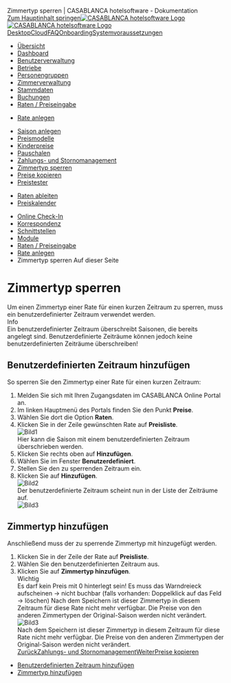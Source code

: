 Zimmertyp sperren | CASABLANCA hotelsoftware - Dokumentation  
[Zum Hauptinhalt springen](https://docs.casablanca.at/cloud/raten/rates/roomlock/#__docusaurus_skipToContent_fallback)[![CASABLANCA hotelsoftware Logo](https://docs.casablanca.at/img/logo.png) ![CASABLANCA hotelsoftware Logo](https://docs.casablanca.at/img/Casablanca_LOGO_2022_neg.png)](https://docs.casablanca.at/) [Desktop](https://docs.casablanca.at/desktop/desktop/)[Cloud](https://docs.casablanca.at/cloud/cloud_systems/)[FAQ](https://docs.casablanca.at/faq)[Onboarding](https://docs.casablanca.at/onboarding/fiscalization)[Systemvoraussetzungen](https://docs.casablanca.at/system_requirements)  
* [Übersicht](https://docs.casablanca.at/cloud/cloud_systems/)
* [Dashboard](https://docs.casablanca.at/cloud/dashboard/)
* [Benutzerverwaltung](https://docs.casablanca.at/cloud/user_management/)
* [Betriebe](https://docs.casablanca.at/cloud/company/)
* [Personengruppen](https://docs.casablanca.at/cloud/person_groups/)
* [Zimmerverwaltung](https://docs.casablanca.at/cloud/rooms/)
* [Stammdaten](https://docs.casablanca.at/cloud/main_data/)
* [Buchungen](https://docs.casablanca.at/cloud/bookings/)
* [Raten / Preiseingabe](https://docs.casablanca.at/cloud/raten/)
+ [Rate anlegen](https://docs.casablanca.at/cloud/raten/rates/)
- [Saison anlegen](https://docs.casablanca.at/cloud/raten/rates/saison)
- [Preismodelle](https://docs.casablanca.at/cloud/raten/rates/models)
- [Kinderpreise](https://docs.casablanca.at/cloud/raten/rates/kids)
- [Pauschalen](https://docs.casablanca.at/cloud/raten/rates/pauschale)
- [Zahlungs- und Stornomanagement](https://docs.casablanca.at/cloud/raten/rates/payment)
- [Zimmertyp sperren](https://docs.casablanca.at/cloud/raten/rates/roomlock)
- [Preise kopieren](https://docs.casablanca.at/cloud/raten/rates/copy)
- [Preistester](https://docs.casablanca.at/cloud/raten/rates/tester)
+ [Raten ableiten](https://docs.casablanca.at/cloud/raten/ableitung/)
+ [Preiskalender](https://docs.casablanca.at/cloud/raten/preiskalender/)
* [Online Check-In](https://docs.casablanca.at/cloud/online_checkin/)
* [Korrespondenz](https://docs.casablanca.at/cloud/online_corr/)
* [Schnittstellen](https://docs.casablanca.at/cloud/interfaces/)
* [Module](https://docs.casablanca.at/cloud/module/)  
* [Raten / Preiseingabe](https://docs.casablanca.at/cloud/raten/)
* [Rate anlegen](https://docs.casablanca.at/cloud/raten/rates/)
* Zimmertyp sperren
Auf dieser Seite

# Zimmertyp sperren  
Um einen Zimmertyp einer Rate für einen kurzen Zeitraum zu sperren, muss ein benutzerdefinierter Zeitraum verwendet werden.  
Info  
Ein benutzerdefinierter Zeitraum überschreibt Saisonen, die bereits angelegt sind. Benutzerdefinierte Zeiträume können jedoch keine benutzerdefinierten Zeiträume überschreiben!

## Benutzerdefinierten Zeitraum hinzufügen[](https://docs.casablanca.at/cloud/raten/rates/roomlock/#benutzerdefinierten-zeitraum-hinzufügen "Direkter Link zu Benutzerdefinierten Zeitraum hinzufügen")  
So sperren Sie den Zimmertyp einer Rate für einen kurzen Zeitraum:  
1. Melden Sie sich mit Ihren Zugangsdaten im CASABLANCA Online Portal an.
2. Im linken Hauptmenü des Portals finden Sie den Punkt **Preise**.
3. Wählen Sie dort die Option **Raten**.
4. Klicken Sie in der Zeile gewünschten Rate auf **Preisliste**.  
![Bild1](https://docs.casablanca.at/assets/images/rate_03-a74957dade0b3ab02e05167d0cef1307.png "Rate Preisliste")  
Hier kann die Saison mit einem benutzerdefinierten Zeitraum überschrieben werden.  
5. Klicken Sie rechts oben auf **Hinzufügen**.
6. Wählen Sie im Fenster **Benutzerdefiniert**.
7. Stellen Sie den zu sperrenden Zeitraum ein.
8. Klicken Sie auf **Hinzufügen**.  
![Bild2](https://docs.casablanca.at/assets/images/benutzerdefiniert-6ee637c9adb30dd1be154e5e13fe873a.png "Benutzerdefinierter Zeitraum")  
Der benutzerdefinierte Zeitraum scheint nun in der Liste der Zeiträume auf.  
![Bild3](https://docs.casablanca.at/assets/images/benutzerdefiniert_01-3f0cf4a4842725fc9cb14cc1946b6c54.png "Benutzerdefinierter Zeitraum")

## Zimmertyp hinzufügen[](https://docs.casablanca.at/cloud/raten/rates/roomlock/#zimmertyp-hinzufügen "Direkter Link zu Zimmertyp hinzufügen")  
Anschließend muss der zu sperrende Zimmertyp mit hinzugefügt werden.  
1. Klicken Sie in der Zeile der Rate auf **Preisliste**.
2. Wählen Sie den benutzerdefinierten Zeitraum aus.
3. Klicken Sie auf **Zimmertyp hinzufügen**.  
Wichtig  
Es darf kein Preis mit 0 hinterlegt sein! Es muss das Warndreieck aufscheinen -> nicht buchbar (falls vorhanden: Doppelklick auf das Feld -> löschen)
Nach dem Speichern ist dieser Zimmertyp in diesem Zeitraum für diese Rate nicht mehr verfügbar. Die Preise von den anderen Zimmertypen der Original-Saison werden nicht verändert.  
![Bild3](https://docs.casablanca.at/assets/images/zimmertyp_gesperrt-40af42a2038ec78ca04626ac4f109fdf.png "Zimmertyp gesperrt")  
Nach dem Speichern ist dieser Zimmertyp in diesem Zeitraum für diese Rate nicht mehr verfügbar. Die Preise von den anderen Zimmertypen der Original-Saison werden nicht verändert.  
[ZurückZahlungs- und Stornomanagement](https://docs.casablanca.at/cloud/raten/rates/payment)[WeiterPreise kopieren](https://docs.casablanca.at/cloud/raten/rates/copy)  
* [Benutzerdefinierten Zeitraum hinzufügen](https://docs.casablanca.at/cloud/raten/rates/roomlock/#benutzerdefinierten-zeitraum-hinzufügen)
* [Zimmertyp hinzufügen](https://docs.casablanca.at/cloud/raten/rates/roomlock/#zimmertyp-hinzufügen)